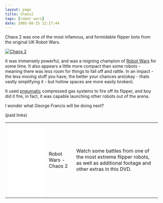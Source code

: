 ```yaml
---
layout: page
title: Chaos2
tags: [robot wars]
date: 2005-08-25 22:17:44
---
```

Chaos 2 was one of the most infamous, and formidable flipper bots from the original UK Robot Wars.

[![Chaos 2](https://upload.wikimedia.org/wikipedia/commons/f/fa/Chaos_2.jpg)](https://commons.wikimedia.org/wiki/File:Chaos_2.jpg "Martin Pettitt (photographer), George Francis (roboteer) / CC BY (https://creativecommons.org/licenses/by/2.0)")

It was immensely powerful, and was a reigning champion of [Robot Wars](/wiki/robot_wars.html "The british robot smashing TV series.") for some time. It also appears a little more compact than some robots - meaning there was less room for things to fall off and rattle. In an impact - the less moving stuff you have, the better your chances are(okay - thats vastly simplifying it - but hollow spaces are more easily broken).

It used [pneumatic](/wiki/pneumatic.html "Use of air to operate and power actuators") compressed gas systems to fire off its flipper, and boy did it fire, in fact, it was capable launching other robots out of the arena.

I wonder what George Francis will be doing next?

(paid links)

<table class="normal" id="fancytable_1"> <tr>
<td><iframe style="width:120px;height:240px;" marginwidth="0" marginheight="0" scrolling="no" frameborder="0" src="//ws-eu.amazon-adsystem.com/widgets/q?ServiceVersion=20070822&OneJS=1&Operation=GetAdHtml&MarketPlace=GB&source=ss&ref=as_ss_li_til&ad_type=product_link&tracking_id=orionrobots-21&marketplace=amazon&region=GB&placement=B00006G9XY&asins=B00006G9XY&linkId=ebc2a2065efee034c00dfafdcf288752&show_border=true&link_opens_in_new_window=true"></iframe></td>
<td> Robot Wars - Chaos 2 </td>
<td>Watch some battles from one of the most extreme flipper robots, as well as additional footage and other extras in this DVD.</td>
</tr></table>
